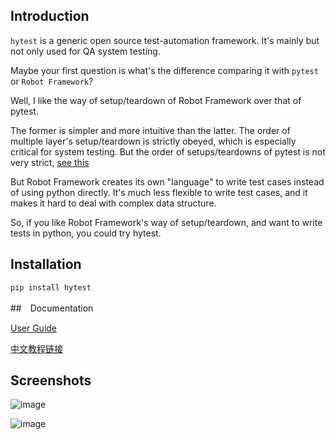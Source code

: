 ## Introduction

`hytest` is a generic open source test-automation framework. It's mainly but not only used for QA system testing.

Maybe your first question is what's the difference comparing it with `pytest` or  `Robot Framework`?

Well, I like the way of setup/teardown of Robot Framework over that of pytest.

The former is simpler and more intuitive than the latter. The order of multiple layer's setup/teardown is strictly obeyed, which is especially critical for system testing.  But the order of setups/teardowns of pytest is not very strict, [see this](https://github.com/pytest-dev/pytest/issues/7416)

But Robot Framework creates its own "language" to write test cases instead of using python directly. It's much less flexible to write test cases, and it makes it hard to deal with complex data structure. 


So, if you like Robot Framework's way of setup/teardown,  and want to write tests in python, you could try hytest.


## Installation

```py
pip install hytest
```

##　Documentation

[User Guide](https://github.com/jcyrss/hytest/blob/main/Documentation.md)


[中文教程链接](https://www.byhy.net/tut/auto/hytest/01/)


## Screenshots

![image](https://github.com/jcyrss/hytest/assets/10496014/ff227feb-b2ec-4b4e-aa76-caa6e0dd0936)

![image](https://github.com/jcyrss/hytest/assets/10496014/4d25fc5d-8fec-4db1-ab2b-d84ecbc06004)